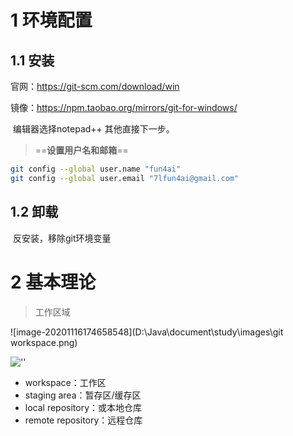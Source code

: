 # 1 环境配置

## 1.1 安装

官网：https://git-scm.com/download/win

镜像：https://npm.taobao.org/mirrors/git-for-windows/

​	编辑器选择notepad++ 其他直接下一步。

> ==**设置用户名和邮箱**==

```bash
git config --global user.name "fun4ai"
git config --global user.email "7lfun4ai@gmail.com"
```



## 1.2 卸载

​	反安装，移除git环境变量



# 2 基本理论

> 工作区域

![image-20201116174658548](D:\Java\document\study\images\git workspace.png)

![''](D:\Java\document\study\images\git-command.jpg)

- workspace：工作区
- staging area：暂存区/缓存区
- local repository：或本地仓库
- remote repository：远程仓库























